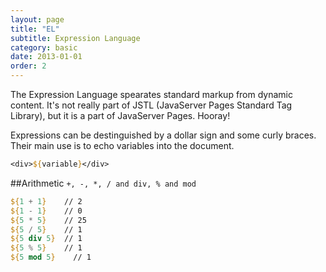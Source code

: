 ```yaml
---
layout: page
title: "EL"
subtitle: Expression Language
category: basic
date: 2013-01-01
order: 2
---
```


The Expression Language spearates standard markup from dynamic content. It's not really part of JSTL (JavaServer Pages Standard Tag Library), but it is a part of JavaServer Pages. Hooray!

Expressions can be destinguished by a dollar sign and some curly braces. Their main use is to echo variables into the document.

```jsp
<div>${variable}</div>
```

##Arithmetic
`+, -, *, / and div, % and mod`

```jsp
${1 + 1}    // 2
${1 - 1}    // 0
${5 * 5}    // 25
${5 / 5}    // 1
${5 div 5}  // 1
${5 % 5}    // 1
${5 mod 5}    // 1
```


